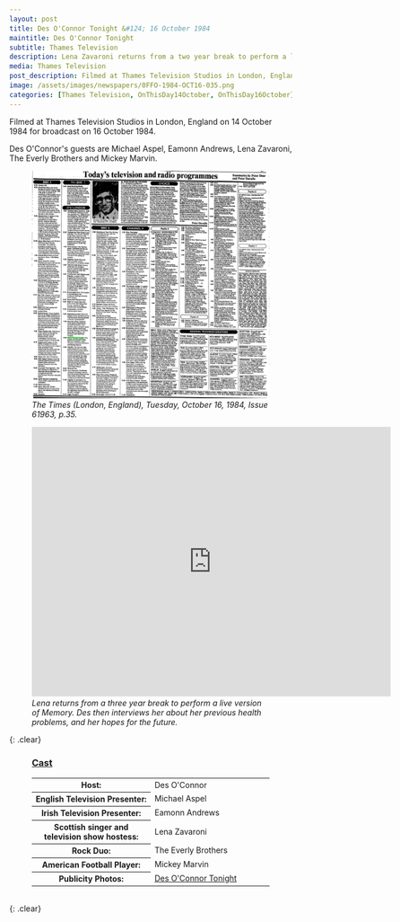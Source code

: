 ```yaml
---
layout: post
title: Des O'Connor Tonight &#124; 16 October 1984
maintitle: Des O'Connor Tonight
subtitle: Thames Television
description: Lena Zavaroni returns from a two year break to perform a live version of Memory. Des then interviews her about her previous health problems and her hopes for the future.
media: Thames Television
post_description: Filmed at Thames Television Studios in London, England on 14 October 1984 for broadcast on 16 October 1984.
image: /assets/images/newspapers/0FFO-1984-OCT16-035.png
categories: [Thames Television, OnThisDay14October, OnThisDay16October]
---
```


Filmed at Thames Television Studios in London, England on 14 October 1984 for broadcast on 16 October 1984.

Des O'Connor's guests are Michael Aspel, Eamonn Andrews, Lena Zavaroni, The Everly Brothers and Mickey Marvin.

<figure class="fig1">
<a href="/assets/images/newspapers/0FFO-1984-OCT16-035.png"><img src="/assets/images/newspapers/0FFO-1984-OCT16-035.png" class="full-width zoom-in"></a>
<cite>The Times (London, England), Tuesday, October 16, 1984, Issue 61963, p.35.</cite>
</figure>

<figure class="fig2">
<div class="responsive-video"><iframe width="640px" height="480px" src="https://www.youtube.com/embed/_oIgPpjblds?rel=0&showinfo=1" frameborder="0" allowfullscreen=""></iframe></div>
<cite>Lena returns from a three year break to perform a live version of Memory. Des then interviews her about her previous health problems, and her hopes for the future.</cite>
</figure>

{: .clear}

<figure class="fig3">
<h3 id="cast"><a href="#cast">Cast</a></h3>
<table>
<tr><th style="width:50%;">Host:</th><td style="width:50%;">Des O'Connor</td></tr>
<tr><th>English Television Presenter:</th><td>Michael Aspel</td></tr>
<tr><th>Irish Television Presenter:</th><td>Eamonn Andrews</td></tr>
<tr><th>Scottish singer and television show hostess:</th><td>Lena Zavaroni</td></tr>
<tr><th>Rock Duo:</th><td>The Everly Brothers</td></tr>
<tr><th>American Football Player:</th><td>Mickey Marvin</td></tr>
<tr><th>Publicity Photos:</th><td><a href="/1984-10-14-des-oconnor-tonight-publicity">Des O'Connor Tonight</a></td></tr>
</table>
</figure>

<br />{: .clear}

